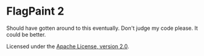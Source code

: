# FlagPaint 2
Should have gotten around to this eventually. Don't judge my code please. It could be better.

Licensed under the [Apache License, version 2.0](https://www.apache.org/licenses/LICENSE-2.0.html).
